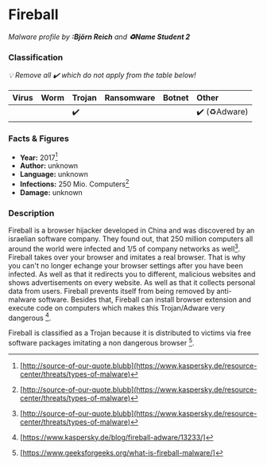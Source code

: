 # Fireball

_Malware profile by **:Björn Reich** and **:recycle:Name Student 2**_

### Classification

_:bulb: Remove all :heavy_check_mark: which do not apply from the table below!_

| Virus              | Worm               | Trojan             | Ransomware         | Botnet             | Other                                   |
|:-------------------|:-------------------|:-------------------|:-------------------|:-------------------|:----------------------------------------|
|                    |                    | :heavy_check_mark: |                    |                    | :heavy_check_mark: (:recycle:Adware)    |

### Facts & Figures

* **Year:** 2017[^1]
* **Author:** unknown
* **Language:** unknown
* **Infections:** 250 Mio. Computers[^1]
* **Damage:** unknown
### Description

Fireball is a browser hijacker developed in China and was discovered by an israelian software company. They found out, that 250 million computers all around the world were infected and 1/5 of company networks as well[^1]. Fireball takes over your browser and imitates a real browser. That is why you can't no longer echange your browser settings after you have been infected. As well as that it redirects you to different, malicious websites and shows advertisements on every website. As well as that it collects personal data from users. Fireball prevents itself from being removed by anti-malware software. Besides that, Fireball can install browser extension and execute code on computers which makes this Trojan/Adware very dangerous [^2].

Fireball is classified as a Trojan because it is distributed to victims via free software packages imitating a non dangerous browser [^3]. 

[^1]: [http://source-of-our-quote.blubb](https://www.kaspersky.de/resource-center/threats/types-of-malware)
[^2]: [https://www.kaspersky.de/blog/fireball-adware/13233/]
[^3]: [https://www.geeksforgeeks.org/what-is-fireball-malware/]
